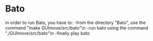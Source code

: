 # Bato

in order to run Bato, you have to:
-from the directory "Bato", use the command "make GUImove/src/bato"\n
-run bato using the command "./GUImove/src/bato"\n
-finally play bato
